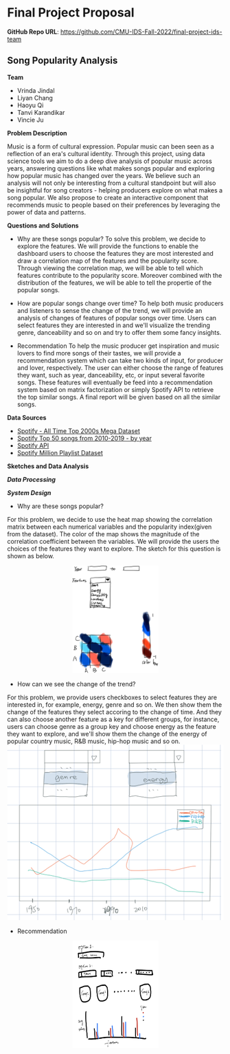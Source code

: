 # Final Project Proposal

**GitHub Repo URL**: https://github.com/CMU-IDS-Fall-2022/final-project-ids-team

## Song Popularity Analysis

**Team** 
* Vrinda Jindal
* Liyan Chang
* Haoyu Qi
* Tanvi Karandikar
* Vincie Ju

**Problem Description**

Music is a form of cultural expression. Popular music can been seen as a reflection of an era's cultural identity. Through this project, using data science tools we aim to do a deep dive analysis of popular music across years, answering questions like what makes songs popular and exploring how popular music has changed over the years. We believe such an analysis will not only be interesting from a cultural standpoint but will also be insightful for song creators - helping producers explore on what makes a song popular. We also propose to create an interactive component that recommends music to people based on their preferences by leveraging the power of data and patterns.


**Questions and Solutions**
- Why are these songs popular?
To solve this problem, we decide to explore the features. We will provide the functions to enable the dashboard users to choose the features they are most interested and draw a correlation map of the features and the popularity score. Through viewing the correlation map, we will be able to tell which features contribute to the popularity score. Moreover combined with the distribution of the features, we will be able to tell the propertie of the popular songs.

- How are popular songs change over time?
To help both music producers and listeners to sense the change of the trend, we will provide an analysis of changes of features of popular songs over time. Users can select features they are interested in and we'll visualize the trending genre, danceability and so on and try to offer them some fancy insights.

- Recommendation
To help the music producer get inspiration and music lovers to find more songs of their tastes, we will provide a recommendation system which can take two kinds of input, for producer and lover, respectively. The user can either choose the range of features they want, such as year, danceability, etc, or input several favorite songs. These features will eventually be feed into a recommendation system based on matrix factorization or simply Spotify API to retrieve the top similar songs. A final report will be given based on all the similar songs.  

**Data Sources**
- [Spotify - All Time Top 2000s Mega Dataset](https://www.kaggle.com/datasets/iamsumat/spotify-top-2000s-mega-dataset)
- [Spotify Top 50 songs from 2010-2019 - by year](https://www.kaggle.com/datasets/leonardopena/top-spotify-songs-from-20102019-by-year)
- [Spotify API](https://developer.spotify.com/documentation/web-api/)
- [Spotify Million Playlist Dataset](https://www.aicrowd.com/challenges/spotify-million-playlist-dataset-challenge)


**Sketches and Data Analysis**

***Data Processing***


***System Design***

- Why are these songs popular?  
  
For this problem, we decide to use the heat map showing the correlation matrix between each numerical variables and the popularity index(given from the dataset). The color of the map shows the magnitude of the correlation coefficient between the variables. We will provide the users the choices of the features they want to explore. The sketch for this question is shown as below.

 <div align=center><img width="200" height="250" src="https://github.com/CMU-IDS-Fall-2022/final-project-ids-team/blob/main/images/sketch1.jpeg"/></div>
 
 - How can we see the change of the trend?  
 
 For this problem, we provide users checkboxes to select features they are interested in, for example, energy, genre and so on. We then show them the change of the features they select accoring to the change of time. And they can also choose another feature as a key for different groups, for instance, users can choose genre as a group key and choose energy as the feature they want to explore, and we'll show them the change of the energy of popular country music, R&B music, hip-hop music and so on.  
 ![trend](./images/trend.jpg)
 
 - Recommendation
 <div align=center><img width="200" height="250" src="https://github.com/CMU-IDS-Fall-2022/final-project-ids-team/blob/main/images/IDSSketch.png"/></div>
 
 
